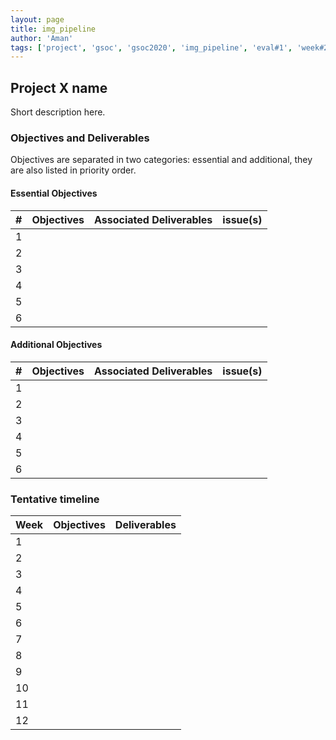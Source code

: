 ```yaml
---
layout: page
title: img_pipeline
author: 'Aman'
tags: ['project', 'gsoc', 'gsoc2020', 'img_pipeline', 'eval#1', 'week#2']
---
```


## Project X name

Short description here.

### Objectives and Deliverables

Objectives are separated in two categories: essential and additional, they are also listed in priority order.

#### Essential Objectives

| \#  | Objectives | Associated Deliverables | issue(s) |
| --- | ---------- | ----------------------- | -------- |
| 1   |            |                         |          |
| 2   |            |                         |          |
| 3   |            |                         |          |
| 4   |            |                         |          |
| 5   |            |                         |          |
| 6   |            |                         |          |

#### Additional Objectives

| \#  | Objectives | Associated Deliverables | issue(s) |
| --- | ---------- | ----------------------- | -------- |
| 1   |            |                         |          |
| 2   |            |                         |          |
| 3   |            |                         |          |
| 4   |            |                         |          |
| 5   |            |                         |          |
| 6   |            |                         |          |

### Tentative timeline

| Week | Objectives | Deliverables |
| ---- | ---------- | ------------ |
| 1    |            |              |
| 2    |            |              |
| 3    |            |              |
| 4    |            |              |
| 5    |            |              |
| 6    |            |              |
| 7    |            |              |
| 8    |            |              |
| 9    |            |              |
| 10   |            |              |
| 11   |            |              |
| 12   |            |              |
